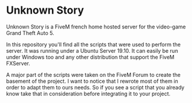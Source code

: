 # Unknown Story

Unknown Story is a FiveM french home hosted server for the video-game Grand Theft Auto 5.

In this repository you'll find all the scripts that were used to perform the server.
It was running under a Ubuntu Server 19.10.
It can easily be run under Windows too and any other distribution that support the FiveM FXServer.

A major part of the scripts were taken on the FiveM Forum to create the basement of the project.
I want to notice that I rewrote most of them in order to adapt them to ours needs. 
So if you see a script that you already know take that in consideration before integrating it to your project.
